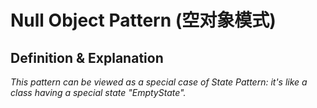# Null Object Pattern (空对象模式)

## Definition & Explanation

*This pattern can be viewed as a special case of State Pattern: it's like a class having a special state "EmptyState".*


